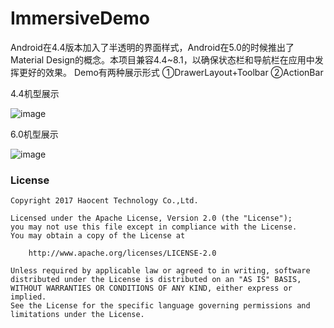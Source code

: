# ImmersiveDemo
Android在4.4版本加入了半透明的界面样式，Android在5.0的时候推出了Material Design的概念。本项目兼容4.4~8.1，以确保状态栏和导航栏在应用中发挥更好的效果。
Demo有两种展示形式
①DrawerLayout+Toolbar
②ActionBar

4.4机型展示

![image](https://github.com/cnwutianhao/ImmersiveDemo/blob/master/screenshoot/4.4.2.gif)

6.0机型展示

![image](https://github.com/cnwutianhao/ImmersiveDemo/blob/master/screenshoot/6.0.1.gif)

### License
```
Copyright 2017 Haocent Technology Co.,Ltd.

Licensed under the Apache License, Version 2.0 (the "License");
you may not use this file except in compliance with the License.
You may obtain a copy of the License at

    http://www.apache.org/licenses/LICENSE-2.0

Unless required by applicable law or agreed to in writing, software
distributed under the License is distributed on an "AS IS" BASIS,
WITHOUT WARRANTIES OR CONDITIONS OF ANY KIND, either express or implied.
See the License for the specific language governing permissions and
limitations under the License.
```
